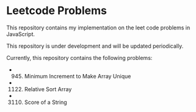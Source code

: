 # Leetcode Problems

This repository contains my implementation on the leet code problems in JavaScript.

This repository is under development and will be updated periodically.

Currently, this repository contains the following problems:

- 945. Minimum Increment to Make Array Unique
- 1122. Relative Sort Array
- 3110. Score of a String